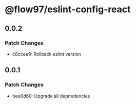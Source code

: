 # @flow97/eslint-config-react

## 0.0.2

### Patch Changes

- c8ccee9: Rollback eslint version

## 0.0.1

### Patch Changes

- bee0d60: Upgrade all depnedencies
